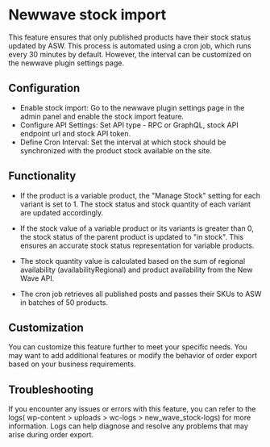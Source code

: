 
# Newwave stock import

This feature ensures that only published products have their stock status updated by ASW. This process is automated using a cron job, which runs every 30 minutes by default. However, the interval can be customized on the newwave plugin settings page.

## Configuration

- Enable stock import: Go to the newwave plugin settings page in the admin panel and enable the stock import feature.
- Configure API Settings: Set API type - RPC or GraphQL, stock API endpoint url and stock API token.
- Define Cron Interval: Set the interval at which stock should be synchronized with the product stock available on the site.

## Functionality

- If the product is a variable product, the "Manage Stock" setting for each variant is set to 1. The stock status and stock quantity of each variant are updated accordingly. 

- If the stock value of a variable product or its variants is greater than 0, the stock status of the parent product is updated to "in stock". This ensures an accurate stock status representation for variable products.

- The stock quantity value is calculated based on the sum of regional availability (availabilityRegional) and product availability from the New Wave API.

- The cron job retrieves all published posts and passes their SKUs to ASW in batches of 50 products. 

## Customization

You can customize this feature further to meet your specific needs. You may want to add additional features or modify the behavior of order export based on your business requirements.

## Troubleshooting

If you encounter any issues or errors with this feature, you can refer to the logs( wp-content > uploads > wc-logs > new_wave_stock-logs) for more information. Logs can help diagnose and resolve any problems that may arise during order export.